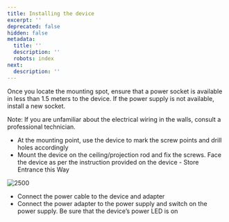 ```yaml
---
title: Installing the device
excerpt: ''
deprecated: false
hidden: false
metadata:
  title: ''
  description: ''
  robots: index
next:
  description: ''
---
```

Once you locate the mounting spot, ensure that a power socket is available in less than 1.5 meters to the device. If the power supply is not available, install a new socket.

Note: If you are unfamiliar about the electrical wiring in the walls, consult a professional technician.

* At the mounting point, use the device to mark the screw points and drill holes accordingly
* Mount the device on the ceiling/projection rod and fix the screws. Face the device as per the instruction provided on the device - Store Entrance this Way 

![2500](https://files.readme.io/8f3e158-ok.png "ok.png")

* Connect the power cable to the device and adapter
* Connect the power adapter to the power supply and switch on the power supply. Be sure that the device’s power LED is on
